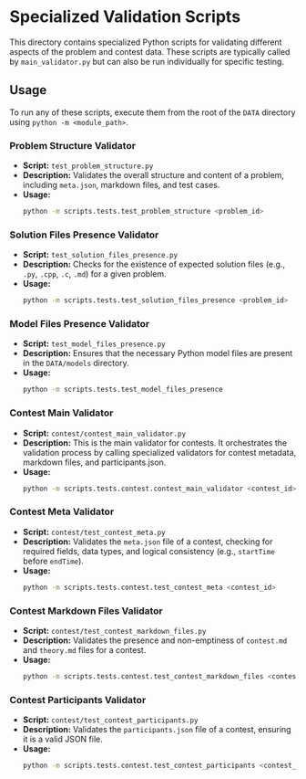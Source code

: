 # Specialized Validation Scripts

This directory contains specialized Python scripts for validating different aspects of the problem and contest data. These scripts are typically called by `main_validator.py` but can also be run individually for specific testing.

## Usage

To run any of these scripts, execute them from the root of the `DATA` directory using `python -m <module_path>`.

### Problem Structure Validator

-   **Script:** `test_problem_structure.py`
-   **Description:** Validates the overall structure and content of a problem, including `meta.json`, markdown files, and test cases.
-   **Usage:**
    ```bash
    python -m scripts.tests.test_problem_structure <problem_id>
    ```

### Solution Files Presence Validator

-   **Script:** `test_solution_files_presence.py`
-   **Description:** Checks for the existence of expected solution files (e.g., `.py`, `.cpp`, `.c`, `.md`) for a given problem.
-   **Usage:**
    ```bash
    python -m scripts.tests.test_solution_files_presence <problem_id>
    ```

### Model Files Presence Validator

-   **Script:** `test_model_files_presence.py`
-   **Description:** Ensures that the necessary Python model files are present in the `DATA/models` directory.
-   **Usage:**
    ```bash
    python -m scripts.tests.test_model_files_presence
    ```

### Contest Main Validator

-   **Script:** `contest/contest_main_validator.py`
-   **Description:** This is the main validator for contests. It orchestrates the validation process by calling specialized validators for contest metadata, markdown files, and participants.json.
-   **Usage:**
    ```bash
    python -m scripts.tests.contest.contest_main_validator <contest_id>
    ```

### Contest Meta Validator

-   **Script:** `contest/test_contest_meta.py`
-   **Description:** Validates the `meta.json` file of a contest, checking for required fields, data types, and logical consistency (e.g., `startTime` before `endTime`).
-   **Usage:**
    ```bash
    python -m scripts.tests.contest.test_contest_meta <contest_id>
    ```

### Contest Markdown Files Validator

-   **Script:** `contest/test_contest_markdown_files.py`
-   **Description:** Validates the presence and non-emptiness of `contest.md` and `theory.md` files for a contest.
-   **Usage:**
    ```bash
    python -m scripts.tests.contest.test_contest_markdown_files <contest_id>
    ```

### Contest Participants Validator

-   **Script:** `contest/test_contest_participants.py`
-   **Description:** Validates the `participants.json` file of a contest, ensuring it is a valid JSON file.
-   **Usage:**
    ```bash
    python -m scripts.tests.contest.test_contest_participants <contest_id>
    ```